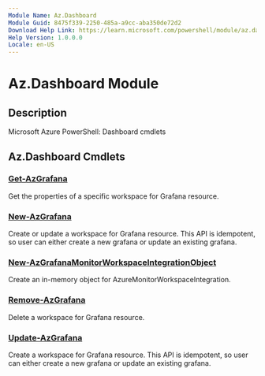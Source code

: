```yaml
---
Module Name: Az.Dashboard
Module Guid: 8475f339-2250-485a-a9cc-aba350de72d2
Download Help Link: https://learn.microsoft.com/powershell/module/az.dashboard
Help Version: 1.0.0.0
Locale: en-US
---
```


# Az.Dashboard Module
## Description
Microsoft Azure PowerShell: Dashboard cmdlets

## Az.Dashboard Cmdlets
### [Get-AzGrafana](Get-AzGrafana.md)
Get the properties of a specific workspace for Grafana resource.

### [New-AzGrafana](New-AzGrafana.md)
Create or update a workspace for Grafana resource.
This API is idempotent, so user can either create a new grafana or update an existing grafana.

### [New-AzGrafanaMonitorWorkspaceIntegrationObject](New-AzGrafanaMonitorWorkspaceIntegrationObject.md)
Create an in-memory object for AzureMonitorWorkspaceIntegration.

### [Remove-AzGrafana](Remove-AzGrafana.md)
Delete a workspace for Grafana resource.

### [Update-AzGrafana](Update-AzGrafana.md)
Create a workspace for Grafana resource.
This API is idempotent, so user can either create a new grafana or update an existing grafana.

